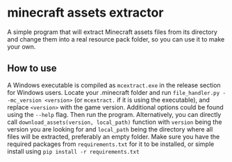 # minecraft assets extractor
A simple program that will extract Minecraft assets files from its directory and change them into a real resource pack folder, so you can use it to make your own.

## How to use
A Windows executable is compiled as `mcextract.exe` in the release section for Windows users. 
Locate your .minecraft folder and run `file_handler.py --mc_version <version>` (or `mcextract.` if it is using the executable), and replace `<version>` with the game version. Additional options could be found using the `--help` flag. Then run the program. Alternatively, you can directly call `download_assets(version, local_path)` function with `version` being the version you are looking for and `local_path` being the directory where all files will be extracted, preferably an empty folder.
Make sure you have the required packages from `requirements.txt` for it to be installed, or simple install using `pip install -r requirements.txt`
